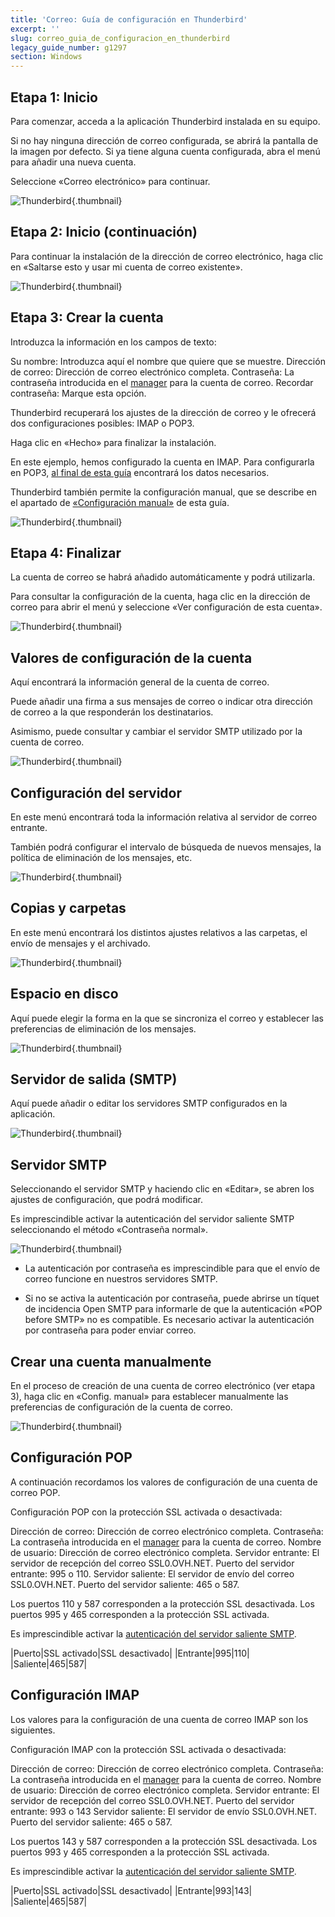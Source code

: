 ```yaml
---
title: 'Correo: Guía de configuración en Thunderbird'
excerpt: ''
slug: correo_guia_de_configuracion_en_thunderbird
legacy_guide_number: g1297
section: Windows
---
```



## Etapa 1: Inicio
Para comenzar, acceda a la aplicación Thunderbird instalada en su equipo.

Si no hay ninguna dirección de correo configurada, se abrirá la pantalla de la imagen por defecto. Si ya tiene alguna cuenta configurada, abra el menú para añadir una nueva cuenta.

Seleccione «Correo electrónico» para continuar.

![Thunderbird](images/img_1227.jpg){.thumbnail}


## Etapa 2: Inicio (continuación)
Para continuar la instalación de la dirección de correo electrónico, haga clic en «Saltarse esto y usar mi cuenta de correo existente».

![Thunderbird](images/img_1228.jpg){.thumbnail}


## Etapa 3: Crear la cuenta
Introduzca la información en los campos de texto:

Su nombre: Introduzca aquí el nombre que quiere que se muestre.
Dirección de correo: Dirección de correo electrónico completa.
Contraseña: La contraseña introducida en el [manager](https://ca.ovh.com/auth/?action=gotomanager&from=https://www.ovh.com/world/&ovhSubsidiary=ws) para la cuenta de correo.
Recordar contraseña: Marque esta opción.

Thunderbird recuperará los ajustes de la dirección de correo y le ofrecerá dos configuraciones posibles: IMAP o POP3.

Haga clic en «Hecho» para finalizar la instalación.

En este ejemplo, hemos configurado la cuenta en IMAP. Para configurarla en POP3, [al final de esta guía](./#recordatorio_de_la_configuracion_pop_e_imap_configuracion_pop) encontrará los datos necesarios.

Thunderbird también permite la configuración manual, que se describe en el apartado de [«Configuración manual»](./#configuracion_manual) de esta guía.

![Thunderbird](images/img_1229.jpg){.thumbnail}


## Etapa 4: Finalizar
La cuenta de correo se habrá añadido automáticamente y podrá utilizarla.

Para consultar la configuración de la cuenta, haga clic en la dirección de correo para abrir el menú y seleccione «Ver configuración de esta cuenta».

![Thunderbird](images/img_1230.jpg){.thumbnail}


## Valores de configuración de la cuenta
Aquí encontrará la información general de la cuenta de correo.

Puede añadir una firma a sus mensajes de correo o indicar otra dirección de correo a la que responderán los destinatarios.

Asimismo, puede consultar y cambiar el servidor SMTP utilizado por la cuenta de correo.

![Thunderbird](images/img_1231.jpg){.thumbnail}


## Configuración del servidor
En este menú encontrará toda la información relativa al servidor de correo entrante.

También podrá configurar el intervalo de búsqueda de nuevos mensajes, la política de eliminación de los mensajes, etc.

![Thunderbird](images/img_1232.jpg){.thumbnail}


## Copias y carpetas
En este menú encontrará los distintos ajustes relativos a las carpetas, el envío de mensajes y el archivado.

![Thunderbird](images/img_1233.jpg){.thumbnail}


## Espacio en disco
Aquí puede elegir la forma en la que se sincroniza el correo y establecer las preferencias de eliminación de los mensajes.

![Thunderbird](images/img_1234.jpg){.thumbnail}


## Servidor de salida (SMTP)
Aquí puede añadir o editar los servidores SMTP configurados en la aplicación.

![Thunderbird](images/img_1235.jpg){.thumbnail}


## Servidor SMTP
Seleccionando el servidor SMTP y haciendo clic en «Editar», se abren los ajustes de configuración, que podrá modificar.

Es imprescindible activar la autenticación del servidor saliente SMTP seleccionando el método «Contraseña normal».

![Thunderbird](images/img_1236.jpg){.thumbnail}

- La autenticación por contraseña es imprescindible para que el envío de correo funcione en nuestros servidores SMTP.

- Si no se activa la autenticación por contraseña, puede abrirse un tíquet de incidencia Open SMTP para informarle de que la autenticación «POP before SMTP» no es compatible. Es necesario activar la autenticación por contraseña para poder enviar correo.




## Crear una cuenta manualmente
En el proceso de creación de una cuenta de correo electrónico (ver etapa 3), haga clic en «Config. manual» para establecer manualmente las preferencias de configuración de la cuenta de correo.

![Thunderbird](images/img_1237.jpg){.thumbnail}


## Configuración POP
A continuación recordamos los valores de configuración de una cuenta de correo POP.

Configuración POP con la protección SSL activada o desactivada:

Dirección de correo: Dirección de correo electrónico completa.
Contraseña: La contraseña introducida en el [manager](https://ca.ovh.com/auth/?action=gotomanager&from=https://www.ovh.com/world/&ovhSubsidiary=ws) para la cuenta de correo.
Nombre de usuario: Dirección de correo electrónico completa.
Servidor entrante: El servidor de recepción del correo SSL0.OVH.NET.
Puerto del servidor entrante: 995 o 110.
Servidor saliente: El servidor de envío del correo SSL0.OVH.NET.
Puerto del servidor saliente: 465 o 587.

Los puertos 110 y 587 corresponden a la protección SSL desactivada.
Los puertos 995 y 465 corresponden a la protección SSL activada.

Es imprescindible activar la [autenticación del servidor saliente SMTP](./#configuracion_de_la_cuenta_servidor_de_salida_smtp).

|Puerto|SSL activado|SSL desactivado|
|Entrante|995|110|
|Saliente|465|587|




## Configuración IMAP
Los valores para la configuración de una cuenta de correo IMAP son los siguientes.

Configuración IMAP con la protección SSL activada o desactivada:

Dirección de correo: Dirección de correo electrónico completa.
Contraseña: La contraseña introducida en el [manager](https://ca.ovh.com/auth/?action=gotomanager&from=https://www.ovh.com/world/&ovhSubsidiary=ws) para la cuenta de correo.
Nombre de usuario: Dirección de correo electrónico completa.
Servidor entrante: El servidor de recepción del correo SSL0.OVH.NET.
Puerto del servidor entrante: 993 o 143
Servidor saliente: El servidor de envío SSL0.OVH.NET.
Puerto del servidor saliente: 465 o 587.

Los puertos 143 y 587 corresponden a la protección SSL desactivada.
Los puertos 993 y 465 corresponden a la protección SSL activada.

Es imprescindible activar la [autenticación del servidor saliente SMTP](./#configuracion_de_la_cuenta_servidor_de_salida_smtp).

|Puerto|SSL activado|SSL desactivado|
|Entrante|993|143|
|Saliente|465|587|


